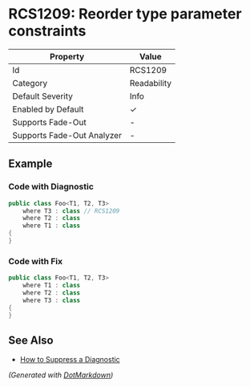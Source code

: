 # RCS1209: Reorder type parameter constraints

| Property                    | Value       |
| --------------------------- | ----------- |
| Id                          | RCS1209     |
| Category                    | Readability |
| Default Severity            | Info        |
| Enabled by Default          | &#x2713;    |
| Supports Fade\-Out          | \-          |
| Supports Fade\-Out Analyzer | \-          |

## Example

### Code with Diagnostic

```csharp
public class Foo<T1, T2, T3>
    where T3 : class // RCS1209
    where T2 : class
    where T1 : class
{
}
```

### Code with Fix

```csharp
public class Foo<T1, T2, T3>
    where T1 : class
    where T2 : class
    where T3 : class
{
}
```

## See Also

* [How to Suppress a Diagnostic](../HowToConfigureAnalyzers.md#how-to-suppress-a-diagnostic)


*\(Generated with [DotMarkdown](http://github.com/JosefPihrt/DotMarkdown)\)*